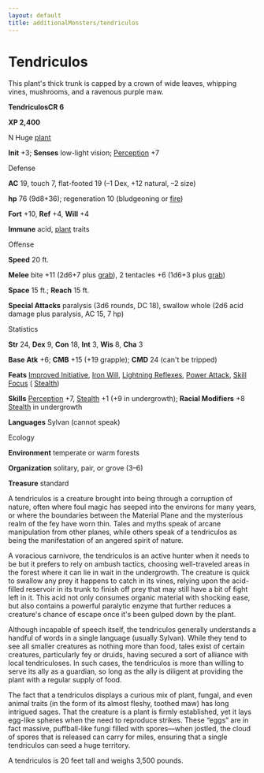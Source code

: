 ```yaml
---
layout: default
title: additionalMonsters/tendriculos
---
```

# Tendriculos

This plant's thick trunk is capped by a crown of wide leaves, whipping vines, mushrooms, and a ravenous purple maw.

**TendriculosCR 6**

**XP 2,400**

N Huge [plant](monsters/creatureTypes#_plant)

**Init** +3; **Senses** low-light vision; [Perception](additionalMonsters/../skills/perception#_perception) +7

Defense

**AC** 19, touch 7, flat-footed 19 (–1 Dex, +12 natural, –2 size)

**hp** 76 (9d8+36); regeneration 10 (bludgeoning or [fire](monsters/creatureTypes#_fire-subtype))

**Fort** +10, **Ref** +4, **Will** +4

**Immune** acid, [plant](monsters/creatureTypes#_plant) traits

Offense

**Speed** 20 ft.

**Melee** bite +11 (2d6+7 plus [grab](monsters/universalMonsterRules#_grab)), 2 tentacles +6 (1d6+3 plus [grab](monsters/universalMonsterRules#_grab))

**Space** 15 ft.; **Reach** 15 ft.

**Special Attacks** paralysis (3d6 rounds, DC 18), swallow whole (2d6 acid damage plus paralysis, AC 15, 7 hp)

Statistics

**Str** 24, **Dex** 9, **Con** 18, **Int** 3, **Wis** 8, **Cha** 3

**Base Atk** +6; **CMB** +15 (+19 grapple); **CMD** 24 (can't be tripped)

**Feats** [Improved Initiative](additionalMonsters/../feats#_improved-initiative), [Iron Will](additionalMonsters/../feats#_iron-will), [Lightning Reflexes](additionalMonsters/../feats#_lightning-reflexes), [Power Attack](additionalMonsters/../feats#_power-attack), [Skill Focus](additionalMonsters/../feats#_skill-focus) ( [Stealth](additionalMonsters/../skills/stealth#_stealth))

**Skills** [Perception](additionalMonsters/../skills/perception#_perception) +7, [Stealth](additionalMonsters/../skills/stealth#_stealth) +1 (+9 in undergrowth); **Racial Modifiers** +8 [Stealth](additionalMonsters/../skills/stealth#_stealth) in undergrowth

**Languages** Sylvan (cannot speak)

Ecology

**Environment** temperate or warm forests

**Organization** solitary, pair, or grove (3–6)

**Treasure** standard

A tendriculos is a creature brought into being through a corruption of nature, often where foul magic has seeped into the environs for many years, or where the boundaries between the Material Plane and the mysterious realm of the fey have worn thin. Tales and myths speak of arcane manipulation from other planes, while others speak of a tendriculos as being the manifestation of an angered spirit of nature.

A voracious carnivore, the tendriculos is an active hunter when it needs to be but it prefers to rely on ambush tactics, choosing well-traveled areas in the forest where it can lie in wait in the undergrowth. The creature is quick to swallow any prey it happens to catch in its vines, relying upon the acid-filled reservoir in its trunk to finish off prey that may still have a bit of fight left in it. This acid not only consumes organic material with shocking ease, but also contains a powerful paralytic enzyme that further reduces a creature's chance of escape once it's been gulped down by the plant.

Although incapable of speech itself, the tendriculos generally understands a handful of words in a single language (usually Sylvan). While they tend to see all smaller creatures as nothing more than food, tales exist of certain creatures, particularly fey or druids, having secured a sort of alliance with local tendriculoses. In such cases, the tendriculos is more than willing to serve its ally as a guardian, so long as the ally is diligent at providing the plant with a regular supply of food.

The fact that a tendriculos displays a curious mix of plant, fungal, and even animal traits (in the form of its almost fleshy, toothed maw) has long intrigued sages. That the creature is a plant is firmly established, yet it lays egg-like spheres when the need to reproduce strikes. These “eggs” are in fact massive, puffball-like fungi filled with spores—when jostled, the cloud of spores that is released can carry for miles, ensuring that a single tendriculos can seed a huge territory.

A tendriculos is 20 feet tall and weighs 3,500 pounds.

